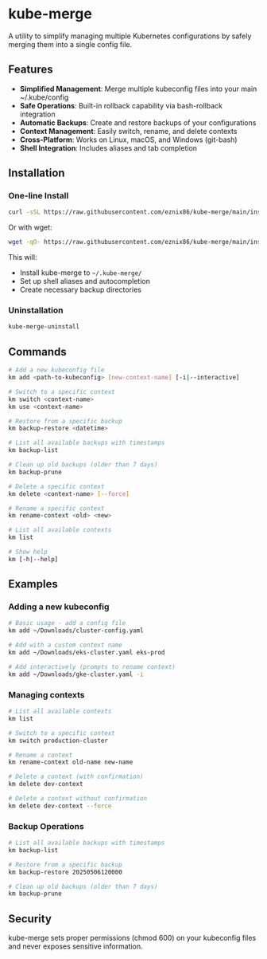 # kube-merge

A utility to simplify managing multiple Kubernetes configurations by safely merging them into a single config file.

## Features

- **Simplified Management**: Merge multiple kubeconfig files into your main ~/.kube/config
- **Safe Operations**: Built-in rollback capability via bash-rollback integration
- **Automatic Backups**: Create and restore backups of your configurations
- **Context Management**: Easily switch, rename, and delete contexts
- **Cross-Platform**: Works on Linux, macOS, and Windows (git-bash)
- **Shell Integration**: Includes aliases and tab completion

## Installation

### One-line Install

```bash
curl -sSL https://raw.githubusercontent.com/eznix86/kube-merge/main/install.sh | bash
```

Or with wget:

```bash
wget -qO- https://raw.githubusercontent.com/eznix86/kube-merge/main/install.sh | bash
```

This will:
- Install kube-merge to `~/.kube-merge/`
- Set up shell aliases and autocompletion
- Create necessary backup directories

### Uninstallation

```bash
kube-merge-uninstall
```

## Commands

```bash
# Add a new kubeconfig file
km add <path-to-kubeconfig> [new-context-name] [-i|--interactive]

# Switch to a specific context
km switch <context-name>
km use <context-name>

# Restore from a specific backup
km backup-restore <datetime>

# List all available backups with timestamps
km backup-list

# Clean up old backups (older than 7 days)
km backup-prune

# Delete a specific context
km delete <context-name> [--force]

# Rename a specific context
km rename-context <old> <new>

# List all available contexts
km list

# Show help
km [-h|--help]
```

## Examples

### Adding a new kubeconfig

```bash
# Basic usage - add a config file
km add ~/Downloads/cluster-config.yaml

# Add with a custom context name
km add ~/Downloads/eks-cluster.yaml eks-prod

# Add interactively (prompts to rename context)
km add ~/Downloads/gke-cluster.yaml -i
```

### Managing contexts

```bash
# List all available contexts
km list

# Switch to a specific context
km switch production-cluster

# Rename a context
km rename-context old-name new-name

# Delete a context (with confirmation)
km delete dev-context

# Delete a context without confirmation
km delete dev-context --force
```

### Backup Operations

```bash
# List all available backups with timestamps
km backup-list

# Restore from a specific backup
km backup-restore 20250506120000

# Clean up old backups (older than 7 days)
km backup-prune
```

## Security

kube-merge sets proper permissions (chmod 600) on your kubeconfig files and never exposes sensitive information.
